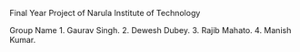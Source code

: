 Final Year Project of Narula Institute of Technology

Group Name
    1. Gaurav Singh.
    2. Dewesh Dubey.
    3. Rajib Mahato.
    4. Manish Kumar.